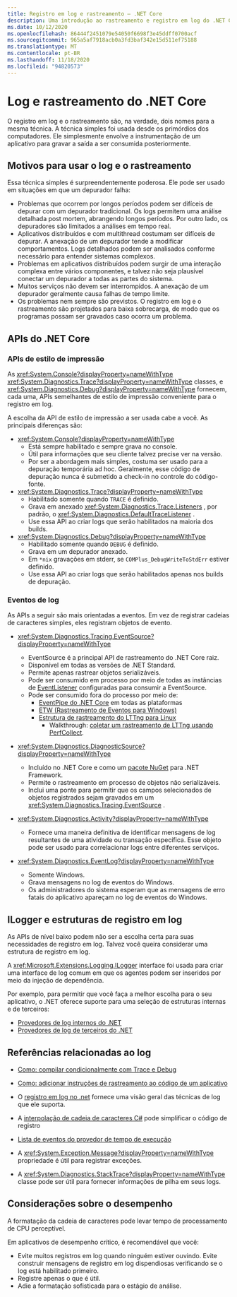 ```yaml
---
title: Registro em log e rastreamento – .NET Core
description: Uma introdução ao rastreamento e registro em log do .NET Core.
ms.date: 10/12/2020
ms.openlocfilehash: 86444f2451079e54050f6698f3e45ddff0700acf
ms.sourcegitcommit: 965a5af7918acb0a3fd3baf342e15d511ef75188
ms.translationtype: MT
ms.contentlocale: pt-BR
ms.lasthandoff: 11/18/2020
ms.locfileid: "94820573"
---
```

# <a name="net-core-logging-and-tracing"></a>Log e rastreamento do .NET Core

O registro em log e o rastreamento são, na verdade, dois nomes para a mesma técnica. A técnica simples foi usada desde os primórdios dos computadores. Ele simplesmente envolve a instrumentação de um aplicativo para gravar a saída a ser consumida posteriormente.

## <a name="reasons-to-use-logging-and-tracing"></a>Motivos para usar o log e o rastreamento

Essa técnica simples é surpreendentemente poderosa. Ele pode ser usado em situações em que um depurador falha:

- Problemas que ocorrem por longos períodos podem ser difíceis de depurar com um depurador tradicional. Os logs permitem uma análise detalhada post mortem, abrangendo longos períodos. Por outro lado, os depuradores são limitados a análises em tempo real.
- Aplicativos distribuídos e com multithread costumam ser difíceis de depurar.  A anexação de um depurador tende a modificar comportamentos. Logs detalhados podem ser analisados conforme necessário para entender sistemas complexos.
- Problemas em aplicativos distribuídos podem surgir de uma interação complexa entre vários componentes, e talvez não seja plausível conectar um depurador a todas as partes do sistema.
- Muitos serviços não devem ser interrompidos. A anexação de um depurador geralmente causa falhas de tempo limite.
- Os problemas nem sempre são previstos. O registro em log e o rastreamento são projetados para baixa sobrecarga, de modo que os programas possam ser gravados caso ocorra um problema.

## <a name="net-core-apis"></a>APIs do .NET Core

### <a name="print-style-apis"></a>APIs de estilo de impressão

As <xref:System.Console?displayProperty=nameWithType> <xref:System.Diagnostics.Trace?displayProperty=nameWithType> classes, e <xref:System.Diagnostics.Debug?displayProperty=nameWithType> fornecem, cada uma, APIs semelhantes de estilo de impressão conveniente para o registro em log.

A escolha da API de estilo de impressão a ser usada cabe a você. As principais diferenças são:

- <xref:System.Console?displayProperty=nameWithType>
  - Está sempre habilitado e sempre grava no console.
  - Útil para informações que seu cliente talvez precise ver na versão.
  - Por ser a abordagem mais simples, costuma ser usado para a depuração temporária ad hoc. Geralmente, esse código de depuração nunca é submetido a check-in no controle do código-fonte.
- <xref:System.Diagnostics.Trace?displayProperty=nameWithType>
  - Habilitado somente quando `TRACE` é definido.
  - Grava em anexado <xref:System.Diagnostics.Trace.Listeners> , por padrão, o <xref:System.Diagnostics.DefaultTraceListener> .
  - Use essa API ao criar logs que serão habilitados na maioria dos builds.
- <xref:System.Diagnostics.Debug?displayProperty=nameWithType>
  - Habilitado somente quando `DEBUG` é definido.
  - Grava em um depurador anexado.
  - Em `*nix` gravações em stderr, se `COMPlus_DebugWriteToStdErr` estiver definido.
  - Use essa API ao criar logs que serão habilitados apenas nos builds de depuração.

### <a name="logging-events"></a>Eventos de log

As APIs a seguir são mais orientadas a eventos. Em vez de registrar cadeias de caracteres simples, eles registram objetos de evento.

- <xref:System.Diagnostics.Tracing.EventSource?displayProperty=nameWithType>
  - EventSource é a principal API de rastreamento do .NET Core raiz.
  - Disponível em todas as versões de .NET Standard.
  - Permite apenas rastrear objetos serializáveis.
  - Pode ser consumido em processo por meio de todas as instâncias de [EventListener](xref:System.Diagnostics.Tracing.EventListener) configuradas para consumir a EventSource.
  - Pode ser consumido fora do processo por meio de:
    - [EventPipe do .NET Core](./eventpipe.md) em todas as plataformas
    - [ETW (Rastreamento de Eventos para Windows)](/windows/win32/etw/event-tracing-portal)
    - [Estrutura de rastreamento do LTTng para Linux](https://lttng.org/)
      - Walkthrough: [coletar um rastreamento de LTTng usando PerfCollect](trace-perfcollect-lttng.md).

- <xref:System.Diagnostics.DiagnosticSource?displayProperty=nameWithType>
  - Incluído no .NET Core e como um [pacote NuGet](https://www.nuget.org/packages/System.Diagnostics.DiagnosticSource) para .NET Framework.
  - Permite o rastreamento em processo de objetos não serializáveis.
  - Inclui uma ponte para permitir que os campos selecionados de objetos registrados sejam gravados em um <xref:System.Diagnostics.Tracing.EventSource> .

- <xref:System.Diagnostics.Activity?displayProperty=nameWithType>
  - Fornece uma maneira definitiva de identificar mensagens de log resultantes de uma atividade ou transação específica. Esse objeto pode ser usado para correlacionar logs entre diferentes serviços.

- <xref:System.Diagnostics.EventLog?displayProperty=nameWithType>
  - Somente Windows.
  - Grava mensagens no log de eventos do Windows.
  - Os administradores do sistema esperam que as mensagens de erro fatais do aplicativo apareçam no log de eventos do Windows.

## <a name="ilogger-and-logging-frameworks"></a>ILogger e estruturas de registro em log

As APIs de nível baixo podem não ser a escolha certa para suas necessidades de registro em log. Talvez você queira considerar uma estrutura de registro em log.

A <xref:Microsoft.Extensions.Logging.ILogger> interface foi usada para criar uma interface de log comum em que os agentes podem ser inseridos por meio da injeção de dependência.

Por exemplo, para permitir que você faça a melhor escolha para o seu aplicativo, o .NET oferece suporte para uma seleção de estruturas internas e de terceiros:

- [Provedores de log internos do .NET](../extensions/logging-providers.md#built-in-logging-providers)
- [Provedores de log de terceiros do .NET](../extensions/logging-providers.md#third-party-logging-providers)

## <a name="logging-related-references"></a>Referências relacionadas ao log

- [Como: compilar condicionalmente com Trace e Debug](../../framework/debug-trace-profile/how-to-compile-conditionally-with-trace-and-debug.md)

- [Como: adicionar instruções de rastreamento ao código de um aplicativo](../../framework/debug-trace-profile/how-to-add-trace-statements-to-application-code.md)

- O [registro em log no .net](../extensions/logging.md) fornece uma visão geral das técnicas de log que ele suporta.

- A [interpolação de cadeia de caracteres C#](../../csharp/language-reference/tokens/interpolated.md) pode simplificar o código de registro

- [Lista de eventos do provedor de tempo de execução](../../fundamentals/diagnostics/runtime-events.md)

- A <xref:System.Exception.Message?displayProperty=nameWithType> propriedade é útil para registrar exceções.

- A <xref:System.Diagnostics.StackTrace?displayProperty=nameWithType> classe pode ser útil para fornecer informações de pilha em seus logs.

## <a name="performance-considerations"></a>Considerações sobre o desempenho

A formatação da cadeia de caracteres pode levar tempo de processamento de CPU perceptível.

Em aplicativos de desempenho crítico, é recomendável que você:

- Evite muitos registros em log quando ninguém estiver ouvindo. Evite construir mensagens de registro em log dispendiosas verificando se o log está habilitado primeiro.
- Registre apenas o que é útil.
- Adie a formatação sofisticada para o estágio de análise.
